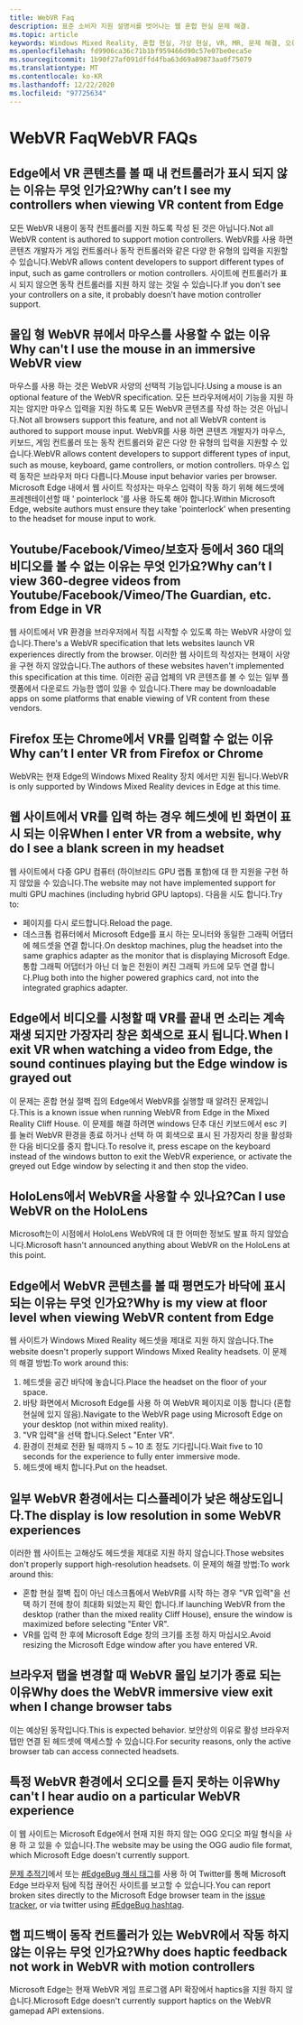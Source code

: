 ```yaml
---
title: WebVR Faq
description: 표준 소비자 지원 설명서를 벗어나는 웹 혼합 현실 문제 해결.
ms.topic: article
keywords: Windows Mixed Reality, 혼합 현실, 가상 현실, VR, MR, 문제 해결, 오류, 도움말, 지원, WebVR
ms.openlocfilehash: fd9906ca36c71b1bf959466d90c57e07be0eca5e
ms.sourcegitcommit: 1b90f27af091dffd4fba63d69a89873aa0f75079
ms.translationtype: MT
ms.contentlocale: ko-KR
ms.lasthandoff: 12/22/2020
ms.locfileid: "97725634"
---
```

# <a name="webvr-faqs"></a><span data-ttu-id="407e0-104">WebVR Faq</span><span class="sxs-lookup"><span data-stu-id="407e0-104">WebVR FAQs</span></span>

## <a name="why-cant-i-see-my-controllers-when-viewing-vr-content-from-edge"></a><span data-ttu-id="407e0-105">Edge에서 VR 콘텐츠를 볼 때 내 컨트롤러가 표시 되지 않는 이유는 무엇 인가요?</span><span class="sxs-lookup"><span data-stu-id="407e0-105">Why can’t I see my controllers when viewing VR content from Edge</span></span>

<span data-ttu-id="407e0-106">모든 WebVR 내용이 동작 컨트롤러를 지원 하도록 작성 된 것은 아닙니다.</span><span class="sxs-lookup"><span data-stu-id="407e0-106">Not all WebVR content is authored to support motion controllers.</span></span> <span data-ttu-id="407e0-107">WebVR를 사용 하면 콘텐츠 개발자가 게임 컨트롤러나 동작 컨트롤러와 같은 다양 한 유형의 입력을 지원할 수 있습니다.</span><span class="sxs-lookup"><span data-stu-id="407e0-107">WebVR allows content developers to support different types of input, such as game controllers or motion controllers.</span></span> <span data-ttu-id="407e0-108">사이트에 컨트롤러가 표시 되지 않으면 동작 컨트롤러를 지원 하지 않는 것일 수 있습니다.</span><span class="sxs-lookup"><span data-stu-id="407e0-108">If you don't see your controllers on a site, it probably doesn’t have motion controller support.</span></span>

## <a name="why-cant-i-use-the-mouse-in-an-immersive-webvr-view"></a><span data-ttu-id="407e0-109">몰입 형 WebVR 뷰에서 마우스를 사용할 수 없는 이유</span><span class="sxs-lookup"><span data-stu-id="407e0-109">Why can't I use the mouse in an immersive WebVR view</span></span>

<span data-ttu-id="407e0-110">마우스를 사용 하는 것은 WebVR 사양의 선택적 기능입니다.</span><span class="sxs-lookup"><span data-stu-id="407e0-110">Using a mouse is an optional feature of the WebVR specification.</span></span> <span data-ttu-id="407e0-111">모든 브라우저에서이 기능을 지원 하지는 않지만 마우스 입력을 지원 하도록 모든 WebVR 콘텐츠를 작성 하는 것은 아닙니다.</span><span class="sxs-lookup"><span data-stu-id="407e0-111">Not all browsers support this feature, and not all WebVR content is authored to support mouse input.</span></span> <span data-ttu-id="407e0-112">WebVR를 사용 하면 콘텐츠 개발자가 마우스, 키보드, 게임 컨트롤러 또는 동작 컨트롤러와 같은 다양 한 유형의 입력을 지원할 수 있습니다.</span><span class="sxs-lookup"><span data-stu-id="407e0-112">WebVR allows content developers to support different types of input, such as mouse, keyboard, game controllers, or motion controllers.</span></span> <span data-ttu-id="407e0-113">마우스 입력 동작은 브라우저 마다 다릅니다.</span><span class="sxs-lookup"><span data-stu-id="407e0-113">Mouse input behavior varies per browser.</span></span> <span data-ttu-id="407e0-114">Microsoft Edge 내에서 웹 사이트 작성자는 마우스 입력이 작동 하기 위해 헤드셋에 프레젠테이션할 때 ' pointerlock '를 사용 하도록 해야 합니다.</span><span class="sxs-lookup"><span data-stu-id="407e0-114">Within Microsoft Edge, website authors must ensure they take 'pointerlock' when presenting to the headset for mouse input to work.</span></span>

## <a name="why-cant-i-view-360-degree-videos-from-youtubefacebookvimeothe-guardian-etc-from-edge-in-vr"></a><span data-ttu-id="407e0-115">Youtube/Facebook/Vimeo/보호자 등에서 360 대의 비디오를 볼 수 없는 이유는 무엇 인가요?</span><span class="sxs-lookup"><span data-stu-id="407e0-115">Why can’t I view 360-degree videos from Youtube/Facebook/Vimeo/The Guardian, etc. from Edge in VR</span></span>

<span data-ttu-id="407e0-116">웹 사이트에서 VR 환경을 브라우저에서 직접 시작할 수 있도록 하는 WebVR 사양이 있습니다.</span><span class="sxs-lookup"><span data-stu-id="407e0-116">There's a WebVR specification that lets websites launch VR experiences directly from the browser.</span></span> <span data-ttu-id="407e0-117">이러한 웹 사이트의 작성자는 현재이 사양을 구현 하지 않았습니다.</span><span class="sxs-lookup"><span data-stu-id="407e0-117">The authors of these websites haven't implemented this specification at this time.</span></span> <span data-ttu-id="407e0-118">이러한 공급 업체의 VR 콘텐츠를 볼 수 있는 일부 플랫폼에서 다운로드 가능한 앱이 있을 수 있습니다.</span><span class="sxs-lookup"><span data-stu-id="407e0-118">There may be downloadable apps on some platforms that enable viewing of VR content from these vendors.</span></span>

## <a name="why-cant-i-enter-vr-from-firefox-or-chrome"></a><span data-ttu-id="407e0-119">Firefox 또는 Chrome에서 VR를 입력할 수 없는 이유</span><span class="sxs-lookup"><span data-stu-id="407e0-119">Why can’t I enter VR from Firefox or Chrome</span></span>

<span data-ttu-id="407e0-120">WebVR는 현재 Edge의 Windows Mixed Reality 장치 에서만 지원 됩니다.</span><span class="sxs-lookup"><span data-stu-id="407e0-120">WebVR is only supported by Windows Mixed Reality devices in Edge at this time.</span></span>

## <a name="when-i-enter-vr-from-a-website-why-do-i-see-a-blank-screen-in-my-headset"></a><span data-ttu-id="407e0-121">웹 사이트에서 VR를 입력 하는 경우 헤드셋에 빈 화면이 표시 되는 이유</span><span class="sxs-lookup"><span data-stu-id="407e0-121">When I enter VR from a website, why do I see a blank screen in my headset</span></span>

<span data-ttu-id="407e0-122">웹 사이트에서 다중 GPU 컴퓨터 (하이브리드 GPU 랩톱 포함)에 대 한 지원을 구현 하지 않았을 수 있습니다.</span><span class="sxs-lookup"><span data-stu-id="407e0-122">The website may not have implemented support for multi GPU machines (including hybrid GPU laptops).</span></span> <span data-ttu-id="407e0-123">다음을 시도 합니다.</span><span class="sxs-lookup"><span data-stu-id="407e0-123">Try to:</span></span>

* <span data-ttu-id="407e0-124">페이지를 다시 로드합니다.</span><span class="sxs-lookup"><span data-stu-id="407e0-124">Reload the page.</span></span>
* <span data-ttu-id="407e0-125">데스크톱 컴퓨터에서 Microsoft Edge를 표시 하는 모니터와 동일한 그래픽 어댑터에 헤드셋을 연결 합니다.</span><span class="sxs-lookup"><span data-stu-id="407e0-125">On desktop machines, plug the headset into the same graphics adapter as the monitor that is displaying Microsoft Edge.</span></span> <span data-ttu-id="407e0-126">통합 그래픽 어댑터가 아닌 더 높은 전원이 켜진 그래픽 카드에 모두 연결 합니다.</span><span class="sxs-lookup"><span data-stu-id="407e0-126">Plug both into the higher powered graphics card, not into the integrated graphics adapter.</span></span>

## <a name="when-i-exit-vr-when-watching-a-video-from-edge-the-sound-continues-playing-but-the-edge-window-is-grayed-out"></a><span data-ttu-id="407e0-127">Edge에서 비디오를 시청할 때 VR를 끝내 면 소리는 계속 재생 되지만 가장자리 창은 회색으로 표시 됩니다.</span><span class="sxs-lookup"><span data-stu-id="407e0-127">When I exit VR when watching a video from Edge, the sound continues playing but the Edge window is grayed out</span></span>

<span data-ttu-id="407e0-128">이 문제는 혼합 현실 절벽 집의 Edge에서 WebVR를 실행할 때 알려진 문제입니다.</span><span class="sxs-lookup"><span data-stu-id="407e0-128">This is a known issue when running WebVR from Edge in the Mixed Reality Cliff House.</span></span> <span data-ttu-id="407e0-129">이 문제를 해결 하려면 windows 단추 대신 키보드에서 esc 키를 눌러 WebVR 환경을 종료 하거나 선택 하 여 회색으로 표시 된 가장자리 창을 활성화 한 다음 비디오를 중지 합니다.</span><span class="sxs-lookup"><span data-stu-id="407e0-129">To resolve it, press escape on the keyboard instead of the windows button to exit the WebVR experience, or activate the greyed out Edge window by selecting it and then stop the video.</span></span>

## <a name="can-i-use-webvr-on-the-hololens"></a><span data-ttu-id="407e0-130">HoloLens에서 WebVR을 사용할 수 있나요?</span><span class="sxs-lookup"><span data-stu-id="407e0-130">Can I use WebVR on the HoloLens</span></span>

<span data-ttu-id="407e0-131">Microsoft는이 시점에서 HoloLens WebVR에 대 한 어떠한 정보도 발표 하지 않았습니다.</span><span class="sxs-lookup"><span data-stu-id="407e0-131">Microsoft hasn't announced anything about WebVR on the HoloLens at this point.</span></span>

## <a name="why-is-my-view-at-floor-level-when-viewing-webvr-content-from-edge"></a><span data-ttu-id="407e0-132">Edge에서 WebVR 콘텐츠를 볼 때 평면도가 바닥에 표시 되는 이유는 무엇 인가요?</span><span class="sxs-lookup"><span data-stu-id="407e0-132">Why is my view at floor level when viewing WebVR content from Edge</span></span>

<span data-ttu-id="407e0-133">웹 사이트가 Windows Mixed Reality 헤드셋을 제대로 지원 하지 않습니다.</span><span class="sxs-lookup"><span data-stu-id="407e0-133">The website doesn't properly support Windows Mixed Reality headsets.</span></span> <span data-ttu-id="407e0-134">이 문제의 해결 방법:</span><span class="sxs-lookup"><span data-stu-id="407e0-134">To work around this:</span></span>

1. <span data-ttu-id="407e0-135">헤드셋을 공간 바닥에 놓습니다.</span><span class="sxs-lookup"><span data-stu-id="407e0-135">Place the headset on the floor of your space.</span></span>
2. <span data-ttu-id="407e0-136">바탕 화면에서 Microsoft Edge를 사용 하 여 WebVR 페이지로 이동 합니다 (혼합 현실에 있지 않음).</span><span class="sxs-lookup"><span data-stu-id="407e0-136">Navigate to the WebVR page using Microsoft Edge on your desktop (not within mixed reality).</span></span>
3. <span data-ttu-id="407e0-137">"VR 입력"을 선택 합니다.</span><span class="sxs-lookup"><span data-stu-id="407e0-137">Select "Enter VR".</span></span>
4. <span data-ttu-id="407e0-138">환경이 전체로 전환 될 때까지 5 ~ 10 초 정도 기다립니다.</span><span class="sxs-lookup"><span data-stu-id="407e0-138">Wait five to 10 seconds for the experience to fully enter immersive mode.</span></span>
5. <span data-ttu-id="407e0-139">헤드셋에 배치 합니다.</span><span class="sxs-lookup"><span data-stu-id="407e0-139">Put on the headset.</span></span>

## <a name="the-display-is-low-resolution-in-some-webvr-experiences"></a><span data-ttu-id="407e0-140">일부 WebVR 환경에서는 디스플레이가 낮은 해상도입니다.</span><span class="sxs-lookup"><span data-stu-id="407e0-140">The display is low resolution in some WebVR experiences</span></span>

<span data-ttu-id="407e0-141">이러한 웹 사이트는 고해상도 헤드셋을 제대로 지원 하지 않습니다.</span><span class="sxs-lookup"><span data-stu-id="407e0-141">Those websites don't properly support high-resolution headsets.</span></span> <span data-ttu-id="407e0-142">이 문제의 해결 방법:</span><span class="sxs-lookup"><span data-stu-id="407e0-142">To work around this:</span></span>

* <span data-ttu-id="407e0-143">혼합 현실 절벽 집이 아닌 데스크톱에서 WebVR를 시작 하는 경우 "VR 입력"을 선택 하기 전에 창이 최대화 되었는지 확인 합니다.</span><span class="sxs-lookup"><span data-stu-id="407e0-143">If launching WebVR from the desktop (rather than the mixed reality Cliff House), ensure the window is maximized before selecting "Enter VR".</span></span>
* <span data-ttu-id="407e0-144">VR를 입력 한 후에 Microsoft Edge 창의 크기를 조정 하지 마십시오.</span><span class="sxs-lookup"><span data-stu-id="407e0-144">Avoid resizing the Microsoft Edge window after you have entered VR.</span></span>

## <a name="why-does-the-webvr-immersive-view-exit-when-i-change-browser-tabs"></a><span data-ttu-id="407e0-145">브라우저 탭을 변경할 때 WebVR 몰입 보기가 종료 되는 이유</span><span class="sxs-lookup"><span data-stu-id="407e0-145">Why does the WebVR immersive view exit when I change browser tabs</span></span>

<span data-ttu-id="407e0-146">이는 예상된 동작입니다.</span><span class="sxs-lookup"><span data-stu-id="407e0-146">This is expected behavior.</span></span> <span data-ttu-id="407e0-147">보안상의 이유로 활성 브라우저 탭만 연결 된 헤드셋에 액세스할 수 있습니다.</span><span class="sxs-lookup"><span data-stu-id="407e0-147">For security reasons, only the active browser tab can access connected headsets.</span></span>

## <a name="why-cant-i-hear-audio-on-a-particular-webvr-experience"></a><span data-ttu-id="407e0-148">특정 WebVR 환경에서 오디오를 듣지 못하는 이유</span><span class="sxs-lookup"><span data-stu-id="407e0-148">Why can't I hear audio on a particular WebVR experience</span></span>

<span data-ttu-id="407e0-149">이 웹 사이트는 Microsoft Edge에서 현재 지원 하지 않는 OGG 오디오 파일 형식을 사용 하 고 있을 수 있습니다.</span><span class="sxs-lookup"><span data-stu-id="407e0-149">The website may be using the OGG audio file format, which Microsoft Edge doesn't currently support.</span></span>

<span data-ttu-id="407e0-150">[문제 추적기](https://developer.microsoft.com/microsoft-edge/platform/issues/)에서 또는 [#EdgeBug 해시 태그](https://blogs.windows.com/msedgedev/2016/08/11/edgebug-twitter/)를 사용 하 여 Twitter를 통해 Microsoft Edge 브라우저 팀에 직접 끊어진 사이트를 보고할 수 있습니다.</span><span class="sxs-lookup"><span data-stu-id="407e0-150">You can report broken sites directly to the Microsoft Edge browser team in the [issue tracker](https://developer.microsoft.com/microsoft-edge/platform/issues/), or via twitter using [#EdgeBug hashtag](https://blogs.windows.com/msedgedev/2016/08/11/edgebug-twitter/).</span></span>

## <a name="why-does-haptic-feedback-not-work-in-webvr-with-motion-controllers"></a><span data-ttu-id="407e0-151">햅 피드백이 동작 컨트롤러가 있는 WebVR에서 작동 하지 않는 이유는 무엇 인가요?</span><span class="sxs-lookup"><span data-stu-id="407e0-151">Why does haptic feedback not work in WebVR with motion controllers</span></span>

<span data-ttu-id="407e0-152">Microsoft Edge는 현재 WebVR 게임 프로그램 API 확장에서 haptics을 지원 하지 않습니다.</span><span class="sxs-lookup"><span data-stu-id="407e0-152">Microsoft Edge doesn't currently support haptics on the WebVR gamepad API extensions.</span></span>